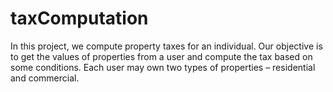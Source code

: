 # taxComputation
In this project, we compute property taxes for an individual. Our objective is to get the values of properties from a user and compute the tax based on some conditions. Each user may own two types of properties – residential and commercial.
